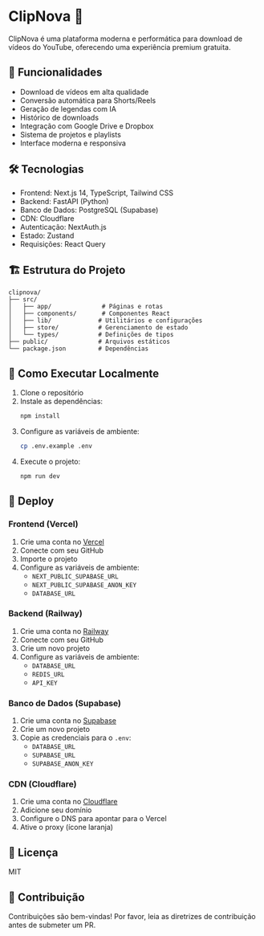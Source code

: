 # ClipNova 🎥

ClipNova é uma plataforma moderna e performática para download de vídeos do YouTube, oferecendo uma experiência premium gratuita.

## 🚀 Funcionalidades

- Download de vídeos em alta qualidade
- Conversão automática para Shorts/Reels
- Geração de legendas com IA
- Histórico de downloads
- Integração com Google Drive e Dropbox
- Sistema de projetos e playlists
- Interface moderna e responsiva

## 🛠️ Tecnologias

- Frontend: Next.js 14, TypeScript, Tailwind CSS
- Backend: FastAPI (Python)
- Banco de Dados: PostgreSQL (Supabase)
- CDN: Cloudflare
- Autenticação: NextAuth.js
- Estado: Zustand
- Requisições: React Query

## 🏗️ Estrutura do Projeto

```
clipnova/
├── src/
│   ├── app/              # Páginas e rotas
│   ├── components/       # Componentes React
│   ├── lib/             # Utilitários e configurações
│   ├── store/           # Gerenciamento de estado
│   └── types/           # Definições de tipos
├── public/              # Arquivos estáticos
└── package.json         # Dependências
```

## 🚀 Como Executar Localmente

1. Clone o repositório
2. Instale as dependências:
   ```bash
   npm install
   ```
3. Configure as variáveis de ambiente:
   ```bash
   cp .env.example .env
   ```
4. Execute o projeto:
   ```bash
   npm run dev
   ```

## 🚀 Deploy

### Frontend (Vercel)

1. Crie uma conta no [Vercel](https://vercel.com)
2. Conecte com seu GitHub
3. Importe o projeto
4. Configure as variáveis de ambiente:
   - `NEXT_PUBLIC_SUPABASE_URL`
   - `NEXT_PUBLIC_SUPABASE_ANON_KEY`
   - `DATABASE_URL`

### Backend (Railway)

1. Crie uma conta no [Railway](https://railway.app)
2. Conecte com seu GitHub
3. Crie um novo projeto
4. Configure as variáveis de ambiente:
   - `DATABASE_URL`
   - `REDIS_URL`
   - `API_KEY`

### Banco de Dados (Supabase)

1. Crie uma conta no [Supabase](https://supabase.com)
2. Crie um novo projeto
3. Copie as credenciais para o `.env`:
   - `DATABASE_URL`
   - `SUPABASE_URL`
   - `SUPABASE_ANON_KEY`

### CDN (Cloudflare)

1. Crie uma conta no [Cloudflare](https://cloudflare.com)
2. Adicione seu domínio
3. Configure o DNS para apontar para o Vercel
4. Ative o proxy (ícone laranja)

## 📝 Licença

MIT

## 🤝 Contribuição

Contribuições são bem-vindas! Por favor, leia as diretrizes de contribuição antes de submeter um PR.
